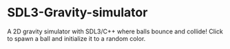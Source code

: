 # SDL3-Gravity-simulator
A 2D gravity simulator with SDL3/C++ where balls bounce and collide! Click to spawn a ball and initialize it to a random color.
